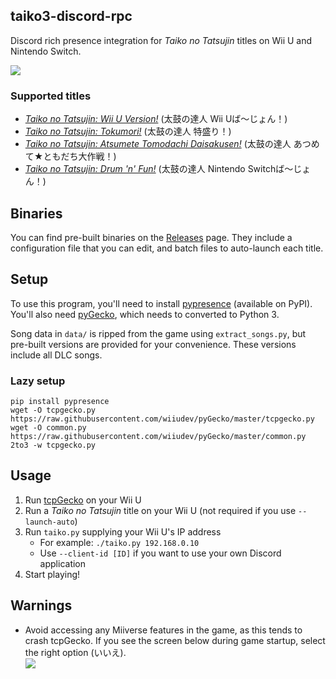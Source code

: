 ## taiko3-discord-rpc
Discord rich presence integration for *Taiko no Tatsujin* titles on Wii U and Nintendo Switch.

![](https://my.mixtape.moe/aoxdkh.png)

### Supported titles
* *[Taiko no Tatsujin: Wii U Version!](http://wiiu.taiko-ch.net/)* (太鼓の達人 Wii Uば～じょん！)
* *[Taiko no Tatsujin: Tokumori!](http://wiiu2.taiko-ch.net/)* (太鼓の達人 特盛り！)
* *[Taiko no Tatsujin: Atsumete Tomodachi Daisakusen!](http://wiiu3.taiko-ch.net/)* (太鼓の達人 あつめて★ともだち大作戦！)
* *[Taiko no Tatsujin: Drum 'n' Fun!](http://switch.taiko-ch.net/)* (太鼓の達人 Nintendo Switchば～じょん！)

## Binaries
You can find pre-built binaries on the [Releases](https://github.com/bui/taiko3-discord-rpc/releases) page. They include a configuration file that you can edit, and batch files to auto-launch each title.

## Setup
To use this program, you'll need to install [pypresence](https://github.com/qwertyquerty/pypresence) (available on PyPI). You'll also need [pyGecko](https://github.com/wiiudev/pyGecko), which needs to converted to Python 3.

Song data in `data/` is ripped from the game using `extract_songs.py`, but pre-built versions are provided for your convenience. These versions include all DLC songs.

### Lazy setup

    pip install pypresence
    wget -O tcpgecko.py https://raw.githubusercontent.com/wiiudev/pyGecko/master/tcpgecko.py
    wget -O common.py https://raw.githubusercontent.com/wiiudev/pyGecko/master/common.py
    2to3 -w tcpgecko.py

## Usage
1. Run [tcpGecko](https://github.com/BullyWiiPlaza/tcpgecko) on your Wii U
2. Run a *Taiko no Tatsujin* title on your Wii U (not required if you use `--launch-auto`)
3. Run `taiko.py` supplying your Wii U's IP address
	* For example: `./taiko.py 192.168.0.10`
	* Use `--client-id [ID]` if you want to use your own Discord application
4. Start playing!

## Warnings
* Avoid accessing any Miiverse features in the game, as this tends to crash tcpGecko. If you see the screen below during game startup, select the right option (いいえ).<br>
![](https://my.mixtape.moe/egboov.png)